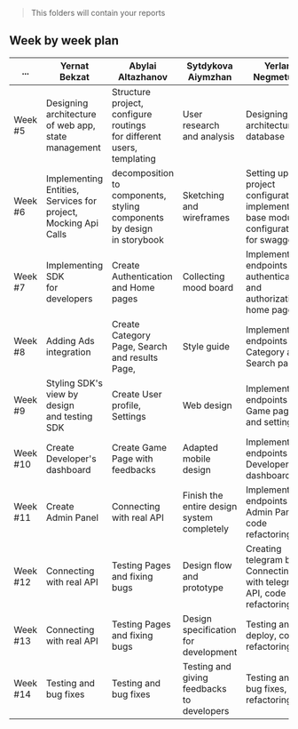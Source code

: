 > This folders will contain your reports

## Week by week plan

| ...      | Yernat Bekzat                                                            | Abylai Altazhanov                                                                     | Sytdykova Aiymzhan     | Yerlan Negmetulla                                                                           | Zhanbolat |
| -------- | ------------------------------------------------------------------------ | ------------------------------------------------------------------------------------- | ------------ | ------------------------------------------------------------------------------------------- | ------------- |
| Week #5  | Designing architecture<br /> of web app,<br />state management           | Structure project,<br />configure routings<br />for different <br />users, templating | User research and analysis              | Designing architecture, database                                                            | Designing architecture, database |
| Week #6  | Implementing Entities,<br />Services for project,<br />Mocking Api Calls | decomposition to components,<br />styling components by design <br />in storybook     | Sketching and wireframes              | Setting up the project configuration, implementation base module, configuration for swagger | Setting up the project configuration, implementation base module, configuration for swagger |
| Week #7  | Implementing SDK<br />for developers                                     | Create Authentication<br />and Home pages                                             | Collecting mood board              | Implement endpoints for authentication and authorization, home page                         | Implement endpoints for authentication and authorization, home page  |
| Week #8  | Adding Ads integration                                                   | Create Category Page, Search<br /> and results Page,                                  | Style guide              | Implement endpoints for Category and Search pages                                           | Implement endpoints for Category and Search pages |
| Week #9  | Styling SDK's view by design<br />and testing SDK                        | Create User profile, Settings                                                         | Web design              | Implement endpoints for Game page and settings                                              | Implement endpoints for User profile and settings |
| Week #10 | Create Developer's dashboard                                             | Create Game Page with feedbacks                                                       | Adapted mobile design              | Implement endpoints for Developer's dashboard                                               | Implement endpoints for feedbacks |
| Week #11 | Create Admin Panel                                                       | Connecting with real API                                                              | Finish the entire design system completely              | Implement endpoints for Admin Panel, code refactoring                                                         | Implement endpoints for admin panel, code refactoring|
| Week #12 | Connecting with real API                                                 | Testing Pages and fixing bugs                                                         | Design flow and prototype              | Creating telegram bot. Connecting with telegram API, code refactoring                                         | Creating telegram bot. Connecting with telegram API, code refactoring |
| Week #13 | Connecting with real API                                                 | Testing Pages and fixing bugs                                                         | Design specification for development              | Testing and deploy, code refactoring                                                                          | Testing and deploy, code refactoring |
| Week #14 | Testing and bug fixes                                                    | Testing and bug fixes                                                                 | Testing and giving feedbacks to developers              | Testing and bug fixes, code refactoring                                                                       | Testing and bug fixes, code refactoring |
